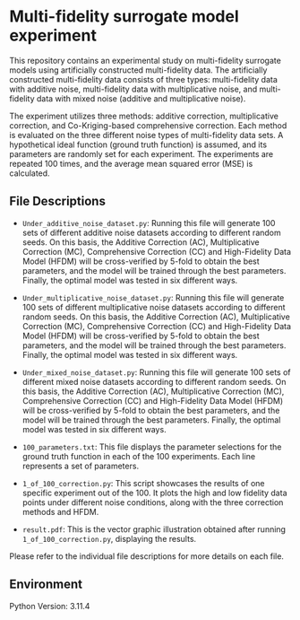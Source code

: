 # Multi-fidelity surrogate model experiment

This repository contains an experimental study on multi-fidelity surrogate models using artificially constructed multi-fidelity data. The artificially constructed multi-fidelity data consists of three types: multi-fidelity data with additive noise, multi-fidelity data with multiplicative noise, and multi-fidelity data with mixed noise (additive and multiplicative noise).

The experiment utilizes three methods: additive correction, multiplicative correction, and Co-Kriging-based comprehensive correction. Each method is evaluated on the three different noise types of multi-fidelity data sets. A hypothetical ideal function (ground truth function) is assumed, and its parameters are randomly set for each experiment. The experiments are repeated 100 times, and the average mean squared error (MSE) is calculated.

## File Descriptions

- `Under_additive_noise_dataset.py`: Running this file will generate 100 sets of different additive noise datasets according to different random seeds. On this basis, the Additive Correction (AC), Multiplicative Correction (MC), Comprehensive Correction (CC) and High-Fidelity Data Model (HFDM) will be cross-verified by 5-fold to obtain the best parameters, and the model will be trained through the best parameters. Finally, the optimal model was tested in six different ways.

- `Under_multiplicative_noise_dataset.py`: Running this file will generate 100 sets of different multiplicative noise datasets according to different random seeds. On this basis, the Additive Correction (AC), Multiplicative Correction (MC), Comprehensive Correction (CC) and High-Fidelity Data Model (HFDM) will be cross-verified by 5-fold to obtain the best parameters, and the model will be trained through the best parameters. Finally, the optimal model was tested in six different ways.

- `Under_mixed_noise_dataset.py`: Running this file will generate 100 sets of different mixed noise datasets according to different random seeds. On this basis, the Additive Correction (AC), Multiplicative Correction (MC), Comprehensive Correction (CC) and High-Fidelity Data Model (HFDM) will be cross-verified by 5-fold to obtain the best parameters, and the model will be trained through the best parameters. Finally, the optimal model was tested in six different ways.

- `100_parameters.txt`: This file displays the parameter selections for the ground truth function in each of the 100 experiments. Each line represents a set of parameters.

- `1_of_100_correction.py`: This script showcases the results of one specific experiment out of the 100. It plots the high and low fidelity data points under different noise conditions, along with the three correction methods and HFDM.

- `result.pdf`: This is the vector graphic illustration obtained after running `1_of_100_correction.py`, displaying the results.

Please refer to the individual file descriptions for more details on each file.

## Environment
Python Version: 3.11.4




